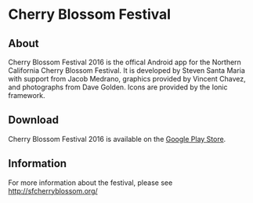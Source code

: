 # Cherry Blossom Festival

## About
Cherry Blossom Festival 2016 is the offical Android app for the Northern California Cherry Blossom Festival. It is developed by Steven Santa Maria with support from Jacob Medrano, graphics provided by Vincent Chavez, and photographs from Dave Golden. Icons are provided by the Ionic framework.

## Download
Cherry Blossom Festival 2016 is available on the [Google Play Store](https://play.google.com/store/apps/details?id=com.ionicframework.myproject854454).

## Information
For more information about the festival, please see http://sfcherryblossom.org/